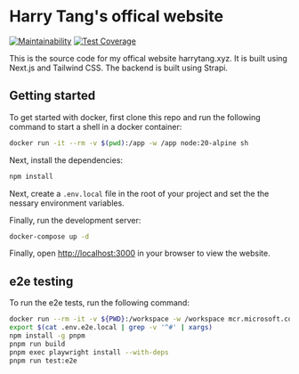 # Harry Tang's offical website

[![Maintainability](https://api.codeclimate.com/v1/badges/305ca72fc0b549041a33/maintainability)](https://codeclimate.com/github/harrytang/web/maintainability)
[![Test Coverage](https://api.codeclimate.com/v1/badges/305ca72fc0b549041a33/test_coverage)](https://codeclimate.com/github/harrytang/web/test_coverage)

This is the source code for my offical website harrytang.xyz. It is built using Next.js and Tailwind CSS. The backend is built using Strapi.

## Getting started

To get started with docker, first clone this repo and run the following command to start a shell in a docker container:

```bash
docker run -it --rm -v $(pwd):/app -w /app node:20-alpine sh
```

Next, install the dependencies:

```bash
npm install
```

Next, create a `.env.local` file in the root of your project and set the the nessary environment variables.

Finally, run the development server:

```bash
docker-compose up -d
```

Finally, open [http://localhost:3000](http://localhost:3000) in your browser to view the website.

## e2e testing

To run the e2e tests, run the following command:

```bash
docker run --rm -it -v ${PWD}:/workspace -w /workspace mcr.microsoft.com/playwright:latest bash
export $(cat .env.e2e.local | grep -v '^#' | xargs)
npm install -g pnpm
pnpm run build
pnpm exec playwright install --with-deps
pnpm run test:e2e
```

